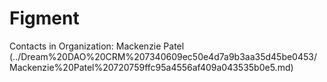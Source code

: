 # Figment

Contacts in Organization: Mackenzie Patel (../Dream%20DAO%20CRM%207340609ec50e4d7a9b3aa35d45be0453/Mackenzie%20Patel%20720759ffc95a4556af409a043535b0e5.md)